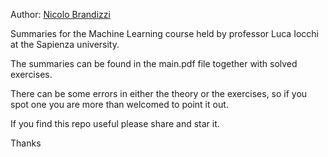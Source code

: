 Author: [Nicolo Brandizzi](https://www.linkedin.com/in/nicol%C3%B2-brandizzi-04091b153/)

Summaries for the Machine Learning course held by professor Luca Iocchi at the Sapienza university.

The summaries can be found in the main.pdf file together with solved exercises.

There can be some errors in either the theory or the exercises, so if you spot one you are more than welcomed to point it out.

If you find this repo useful please share and star it.

Thanks